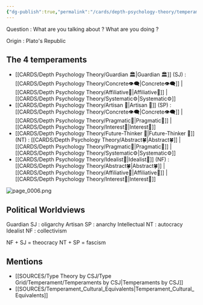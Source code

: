 ```yaml
---
{"dg-publish":true,"permalink":"/cards/depth-psychology-theory/temperament/","created":"2023-01-12T11:52:55.997+01:00","updated":"2023-04-22T09:42:58.630+02:00"}
---
```



Question : What are you talking about ? What are you doing ? 

Origin : Plato's Republic 

## The 4 temperaments
- [[CARDS/Depth Psychology Theory/Guardian 🏛️\|Guardian 🏛️]] (SJ) : [[CARDS/Depth Psychology Theory/Concrete👁️‍🗨️\|Concrete👁️‍🗨️]] | [[CARDS/Depth Psychology Theory/Affiliative🐜\|Affiliative🐜]] | [[CARDS/Depth Psychology Theory/Systematic⚙️\|Systematic⚙️]]
- [[CARDS/Depth Psychology Theory/Artisan 🧰\|Artisan 🧰]] (SP) : [[CARDS/Depth Psychology Theory/Concrete👁️‍🗨️\|Concrete👁️‍🗨️]] | [[CARDS/Depth Psychology Theory/Pragmatic🦊\|Pragmatic🦊]] | [[CARDS/Depth Psychology Theory/Interest👀\|Interest👀]] 
- [[CARDS/Depth Psychology Theory/Future-Thinker 🔮\|Future-Thinker 🔮]] (NT) : [[CARDS/Depth Psychology Theory/Abstract🍀\|Abstract🍀]] | [[CARDS/Depth Psychology Theory/Pragmatic🦊\|Pragmatic🦊]] | [[CARDS/Depth Psychology Theory/Systematic⚙️\|Systematic⚙️]]
- [[CARDS/Depth Psychology Theory/Idealist🦄\|Idealist🦄]] (NF) : [[CARDS/Depth Psychology Theory/Abstract🍀\|Abstract🍀]] | [[CARDS/Depth Psychology Theory/Affiliative🐜\|Affiliative🐜]] | [[CARDS/Depth Psychology Theory/Interest👀\|Interest👀]]

![page_0006.png](/img/user/EXTRAS/Images/page_0006.png)

## Political Worldviews

Guardian SJ : oligarchy 
Artisan SP : anarchy
Intellectual NT : autocracy
Idealist NF : collectivism

NF + SJ = theocracy
NT + SP = fascism

## Mentions
- [[SOURCES/Type Theory by CSJ/Type Grid/Temperament/Temperaments by CSJ\|Temperaments by CSJ]]
- [[SOURCES/Temperament_Cultural_Equivalents\|Temperament_Cultural_Equivalents]]